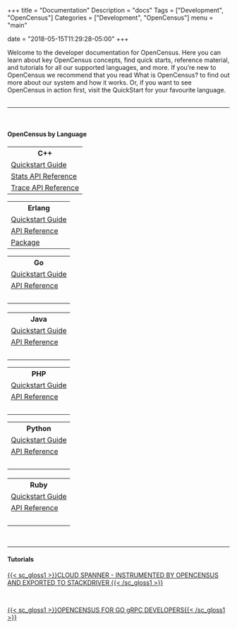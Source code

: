 +++
title = "Documentation"
Description = "docs"
Tags = ["Development", "OpenCensus"]
Categories = ["Development", "OpenCensus"]
menu = "main"

date = "2018-05-15T11:29:28-05:00"
+++

Welcome to the developer documentation for OpenCensus. Here you can learn about key OpenCensus concepts, find quick starts, reference material, and tutorials for all our supported languages, and more. If you’re new to OpenCensus we recommend that you read What is OpenCensus? to find out more about our system and how it works. Or, if you want to see OpenCensus in action first, visit the QuickStart for your favourite language.  
&nbsp;  

---

&nbsp;  
#### OpenCensus by Language

<div class="col-md-12 box" style="margin-top:20px">
	<div class="col-md-4 box" id="docbox">
		<table>
			<tr>
				<th data-label="C++:">C++</th>
			</tr>
			<tr>
				<td><a href="/cpp"><span class="gloss1">Quickstart Guide</span></a></td>
			</tr>
			<tr>
				<td><a href="https://github.com/census-instrumentation/opencensus-cpp/blob/master/opencensus/stats/README.md" target="_blank"><span class="gloss1">Stats API Reference</span></a></td>
			</tr>
			<tr>
				<td><a href="https://github.com/census-instrumentation/opencensus-cpp/blob/master/opencensus/trace/README.md" target="_blank"><span class="gloss1">Trace API Reference</span></a></td>
			</tr>
		</table>
	</div>
	<div class="col-md-4 box" id="docbox">
		<table>
			<tr>
				<th data-label="Erlang:">Erlang</th>
			</tr>
			<tr>
				<td><a href="/erlang"><span class="gloss1">Quickstart Guide</span></a></td>
			</tr>
			<tr>
				<td><a href="https://hexdocs.pm/opencensus/0.3.1/" target="_blank"><span class="gloss1">API Reference</span></a></td>
			</tr>
			<tr>
				<td><a href="https://hex.pm/packages/opencensus" target="_blank"><span class="gloss1">Package</span></a></td>
			</tr>
		</table>
	</div>
	<div class="col-md-4 box" id="docbox">
		<table>
			<tr>
				<th>Go</th>
			</tr>
			<tr>
				<td><a href="/go"><span class="gloss1">Quickstart Guide</span></a></td>
			</tr>
			<tr>
				<td><a href="https://godoc.org/go.opencensus.io" target="_blank"><span class="gloss1">API Reference</span></a></td>
			</tr>
			<tr>
				<td>&nbsp;</td>
			</tr>
		</table>
	</div>
</div>
<div class="col-md-12 box" style="margin-top:20px">
	<div class="col-md-4 box" id="docbox" style="align:left;">
		<table>
			<tr>
				<th>Java</th>
			</tr>
			<tr>
				<td><a href="/java"><span class="gloss1">Quickstart Guide</span></a></td>
			</tr>
			<tr>
				<td><a href="https://www.javadoc.io/doc/io.opencensus/opencensus-api/0.13.2" target="_blank"><span class="gloss1">API Reference</span></a></td>
			</tr>
			<tr>
				<td>&nbsp;</td>
			</tr>
		</table>
	</div>
	<div class="col-md-4 box" id="docbox">
		<table>
			<tr>
				<th>PHP</th>
			</tr>
			<tr>
				<td><a href="/php"><span class="gloss1">Quickstart Guide</span></a></td>
			</tr>
			<tr>
				<td><a href="https://packagist.org/packages/opencensus/opencensus" target="_blank"><span class="gloss1">API Reference</span></a></td>
			</tr>
			<tr>
				<td>&nbsp;</td>
			</tr>
		</table>
	</div>
	<div class="col-md-4 box" id="docbox">
		<table>
			<tr>
				<th>Python</th>
			</tr>
			<tr>
			<td><a href="/python"><span class="gloss1">Quickstart Guide</span></td>
			</tr>
			<tr>
				<td><a href="https://census-instrumentation.github.io/opencensus-python/trace/api/index.html" target="_blank"><span class="gloss1">API Reference</span></a></td>
			</tr>
			<tr>
				<td>&nbsp;</td>
			</tr>
		</table>
	</div>
</div>
<div class="col-md-12 box" style="margin-top:20px">
	<div class="col-md-4 box" id="docbox">
		<table>
			<tr>
				<th>Ruby</th>
			</tr>
			<tr>
				<td><a href="/ruby"><span class="gloss1">Quickstart Guide</span></a></td>
			</tr>
			<tr>
				<td><a href="https://www.rubydoc.info/gems/opencensus" target="_blank"><span class="gloss1">API Reference</span></a></td>
			</tr>
			<tr>
				<td>&nbsp;</td>
			</tr>
		</table>
	</div>
</div>
&nbsp;

---

#### Tutorials

[{{< sc_gloss1 >}}CLOUD SPANNER - INSTRUMENTED BY OPENCENSUS AND EXPORTED TO STACKDRIVER {{< /sc_gloss1 >}}][1]  

&nbsp;  

[{{< sc_gloss1 >}}OPENCENSUS FOR GO gRPC DEVELOPERS{{< /sc_gloss1 >}}][2]


[1]: https://medium.com/@orijtech/cloud-spanner-instrumented-by-opencensus-and-exported-to-stackdriver-6ed61ed6ab4e
[2]: /gogrpc
